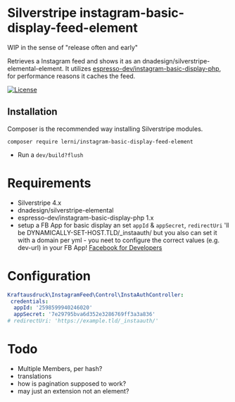 # Silverstripe instagram-basic-display-feed-element
WIP in the sense of "release often and early"

Retrieves a Instagram feed and shows it as an dnadesign/silverstripe-elemental-element. It utilizes [espresso-dev/instagram-basic-display-php](https://github.com/espresso-dev/instagram-basic-display-php), for performance reasons it caches the feed.

[![License](https://img.shields.io/badge/License-BSD%203--Clause-blue.svg)](LICENSE.md)

## Installation
Composer is the recommended way installing Silverstripe modules.
```
composer require lerni/instagram-basic-display-feed-element
```
* Run a `dev/build?flush`

# Requirements
* Silverstripe 4.x
* dnadesign/silverstripe-elemental
* espresso-dev/instagram-basic-display-php 1.x
* setup a FB App for basic display an set `appId` & `appSecret`, `redirectUri` 'll be DYNAMICALLY-SET-HOST.TLD/_instaauth/ but you also can set it with a domain per yml - you neet to configure the correct values (e.g. dev-url) in your FB App! [Facebook for Developers](https://developers.facebook.com/docs/instagram-basic-display-api/getting-started/)

# Configuration
```yaml
Kraftausdruck\InstagramFeed\Control\InstaAuthController:
 credentials:
  appId: '2598599940246020'
  appSecret: '7e29795bva6d352e3286769ff3a3a836'
# redirectUri: 'https://example.tld/_instaauth/'
```

# Todo
* Multiple Members, per hash?
* translations
* how is pagination supposed to work?
* may just an extension not an element?